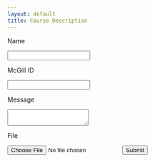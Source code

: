 ```yaml
---
layout: default
title: Course Description
---
```


<form action="https://getsimpleform.com/messages?form_api_token=e864f49cd290bd127eeeb75cc92fd624" method="post">
  <!-- the redirect_to is optional, the form will redirect to the referrer on submission -->
<input type='hidden' name='redirect_to' value='{{ site.baseurl}}/public/exercises' />

Name

<input type='text' name='name' />

McGill ID

<input type='text' name='id' />

Message

<textarea name="message"></textarea>

File

<input type='file' name='file' />


<input type='submit' value='Submit' />

</form>


